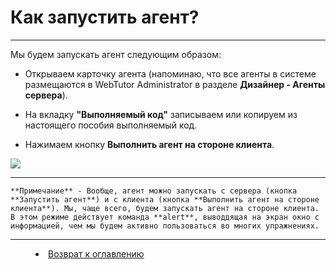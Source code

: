 # Как запустить агент? 
***

Мы будем запускать агент следующим образом:

- Открываем карточку агента (напоминаю, что все агенты в системе размещаются в WebTutor Administrator в разделе **Дизайнер - Агенты сервера**).

- На вкладку **"Выполняемый код"** записываем или копируем из настоящего пособия выполняемый код.

- Нажимаем кнопку **Выполнить агент на стороне клиента**.

![](https://img-fotki.yandex.ru/get/877700/1074921.0/0_25e5c7_db7a1a2a_orig.png)

---


`**Примечание** - Вообще, агент можно запускать с сервера (кнопка **Запустить агент**) и с клиента (кнопка **Выполнить агент на стороне клиента**). Мы, чаще всего, будем запускать агент на стороне клиента. В этом режиме действует команда **alert**, выводдящая на экран окно с информацией, чем мы будем активно пользоваться во многих упражнениях.`
 


***


<dd><li> <a href="README.md"> Возврат к оглавлению</dd>
